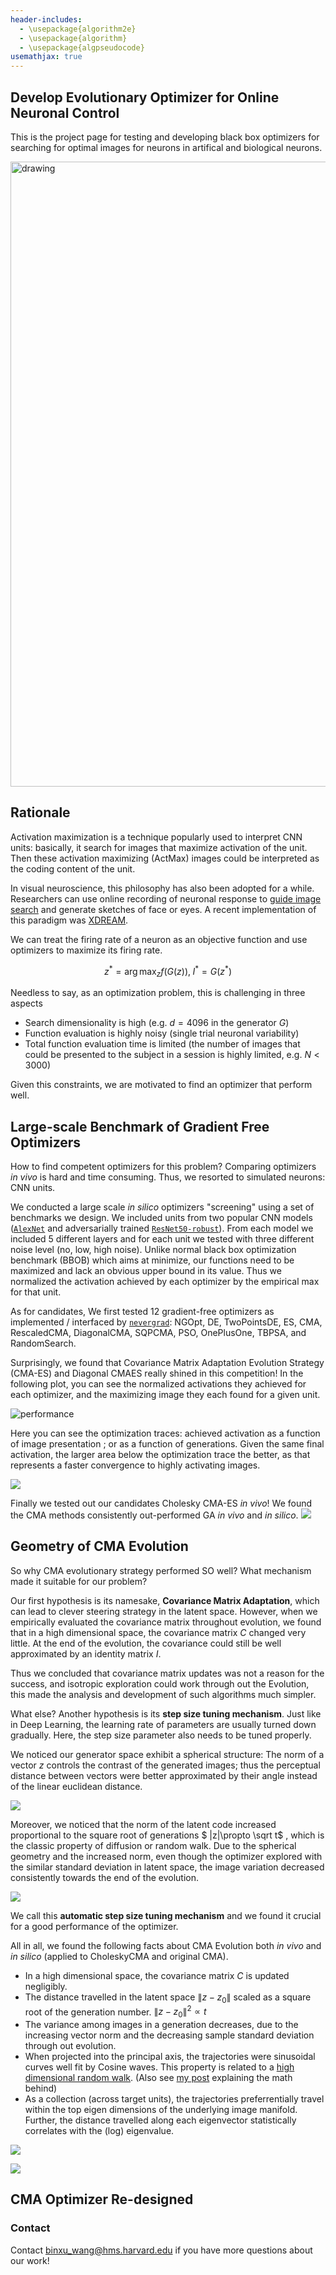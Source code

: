 ```yaml
---
header-includes:
  - \usepackage{algorithm2e}
  - \usepackage{algorithm}
  - \usepackage{algpseudocode}
usemathjax: true
---
```


## Develop Evolutionary Optimizer for Online Neuronal Control

This is the project page for testing and developing black box optimizers for searching for optimal images for neurons in artifical and biological neurons. 



<img src="media\Figure_Teaser-01.png" alt="drawing" width="1000px"/>

## Rationale 

Activation maximization is a technique popularly used to interpret CNN units: basically, it search for images that maximize activation of the unit. Then these activation maximizing (ActMax) images could be interpreted as the coding content of the unit. 

In visual neuroscience, this philosophy has also been adopted for a while. Researchers can use online recording of neuronal response to [guide image search](https://www.sciencedirect.com/science/article/pii/S0092867419303915) and generate sketches of face or eyes. A recent implementation of this paradigm was [XDREAM](https://journals.plos.org/ploscompbiol/article/comments?id=10.1371/journal.pcbi.1007973). 



We can treat the firing rate of a neuron as an objective function and use optimizers to maximize its firing rate. 
<!-- In recent years, has also become a popular tool for visual neuroscience. -->

$$
z^*=\arg\max_z f(G(z)), \; I^*=G(z^*)
$$



Needless to say, as an optimization problem, this is challenging in three aspects 

* Search dimensionality is high (e.g. $d=4096$ in the generator $G$)
* Function evaluation is highly noisy (single trial neuronal variability)
* Total function evaluation time is limited (the number of images that could be presented to the subject in a session is highly limited, e.g. $N<3000$)

Given this constraints, we are motivated to find an optimizer that perform well. 

## Large-scale Benchmark of Gradient Free Optimizers
How to find competent optimizers for this problem? Comparing optimizers *in vivo* is hard and time consuming. Thus, we resorted to simulated neurons: CNN units. 

We conducted a large scale *in silico* optimizers "screening" using a set of benchmarks we design. We included units from two popular CNN models ([`AlexNet`](https://papers.nips.cc/paper/2012/hash/c399862d3b9d6b76c8436e924a68c45b-Abstract.html) and adversarially trained [`ResNet50-robust`](https://github.com/MadryLab/robustness)). From each model we included 5 different layers and for each unit we tested with three different noise level (no, low, high noise). Unlike normal black box optimization benchmark (BBOB) which aims at minimize, our functions need to be maximized and lack an obvious upper bound in its value. Thus we normalized the activation achieved by each optimizer by the empirical max for that unit. 

As for candidates, We first tested 12 gradient-free optimizers as implemented / interfaced by [`nevergrad`](https://github.com/facebookresearch/nevergrad): NGOpt, DE, TwoPointsDE, ES, CMA, RescaledCMA, DiagonalCMA, SQPCMA, PSO, OnePlusOne, TBPSA, and RandomSearch. 

<!-- We first conducted a large scale benchmark of common evolutionary optimizers in their ability to optimize stimuli for visually selective units. 

We used units from pre-trained CNNs as models of visual neuron. For these optimizers, each visual neuron or CNN unit form a different function over the image space, thus it's a different test function for the optimizer. 
We chose the classic and popular model [`AlexNet`](https://papers.nips.cc/paper/2012/hash/c399862d3b9d6b76c8436e924a68c45b-Abstract.html) and a deeper and adversarially trained model [`ResNet50-robust`](https://github.com/MadryLab/robustness) as benchmark. ResNet50-robust was chosen due to its relative light weight and its higher similarity to the visual representations in the brain (high rank on the [Brain-Score](https://www.brain-score.org/)). -->

Surprisingly, we found that Covariance Matrix Adaptation Evolution Strategy (CMA-ES) and Diagonal CMAES really shined in this competition! In the following plot, you can see the normalized activations they achieved for each optimizer, and the maximizing image they each found for a given unit. 

 <!-- We found the same result for units across models and layers that even with the default setting of hyperparameters! -->

![performance](media/Figure_Nevergrad_benchmark-01.png)

Here you can see the optimization traces: achieved activation as a function of image presentation ; or as a function of generations. Given the same final activation, the larger area below the optimization trace the better, as that represents a faster convergence to highly activating images. 

![](media/NevergradScoreTracesCmp-01.png)

<!-- ![runtime](media\optim_runtime_cmp_benchmark_all.png)
 -->

<!-- ![](media\evolvimg_montage_alexnet_.classifier.Linear6_003-0_midres-01.png) -->

<!-- ### Benchmark Specific Type of CMAES Optimizer  -->



<!-- ### Comparison with Previous Method Genetic Algorithm -->

Finally we tested out our candidates Cholesky CMA-ES *in vivo*! We found the CMA methods consistently out-performed GA *in vivo* and *in silico*. 
![](media/Figure_GA_CMA_cmp_vivo_silico-01.png)


## Geometry of CMA Evolution 
So why CMA evolutionary strategy performed SO well? What mechanism made it suitable for our problem?

Our first hypothesis is its namesake, **Covariance Matrix Adaptation**, which can lead to clever steering strategy in the latent space. However, when we empirically evaluated the covariance matrix throughout evolution, we found that in a high dimensional space, the covariance matrix $C$ changed very little. At the end of the evolution, the covariance could still be well approximated by an identity matrix $I$. 

Thus we concluded that covariance matrix updates was not a reason for the success, and isotropic exploration could work through out the Evolution, this made the analysis and development of such algorithms much simpler.  

What else? Another hypothesis is its **step size tuning mechanism**. Just like in Deep Learning, the learning rate of parameters are usually turned down gradually. Here, the step size parameter also needs to be tuned properly. 

We noticed our generator space exhibit a spherical structure: The norm of a vector $z$ controls the contrast of the generated images; thus the perceptual distance between vectors were better approximated by their angle instead of the linear euclidean distance. 

![](media/Figure_GAN_sphere_geom_demo-01.png)

Moreover, we noticed that the norm of the latent code increased proportional to the square root of generations $ \|z\|\propto \sqrt t$ , which is the classic property of diffusion or random walk. Due to the spherical geometry and the increased norm, even though the optimizer explored with the similar standard deviation in latent space, the image variation decreased consistently towards the end of the evolution. 

![](media/Figure_L2_angle_LPIPS_distcmp-02.png)

We call this **automatic step size tuning mechanism** and we found it crucial for a good performance of the optimizer. 



<!-- Given this intriguing success of CMA type optimizer, we further analyzed the geometry of its evolution trajectory to gain insights!  -->

All in all, we found the following facts about CMA Evolution both *in vivo* and *in silico* (applied to CholeskyCMA and original CMA). 

* In a high dimensional space, the covariance matrix $C$ is updated negligibly. 
* The distance travelled in the latent space $\|z-z_0\|$ scaled as a square root of the generation number. $\|z-z_0\|^2\propto t$
* The variance among images in a generation decreases, due to the increasing vector norm and the decreasing sample standard deviation through out evolution. 
* When projected into the principal axis, the trajectories were sinusoidal curves well fit by Cosine waves. This property is related to a [high dimensional random walk](https://proceedings.neurips.cc/paper/2018/hash/7a576629fef88f3e636afd33b09e8289-Abstract.html). (Also see [my post](https://animadversio.github.io/academic_notes/pca-of-high-dimensional-trajectories) explaining the math behind)
* As a collection (across target units), the trajectories preferrentially travel within the top eigen dimensions of the underlying image manifold. Further, the distance travelled along each eigenvector statistically correlates with the (log) eigenvalue. 

<!-- ### Sinusoidal Structure  -->
![](media/Figure_TrajSinusoidal_Prune-01.png)



![](media/Figure_EigenspaceAlignment_new_prune_addregline_clear-01.png)

<!-- ### Evolution Trajectory Preferentially Travels in Informative Part of the Space. 

### Image Space Variance Decay Due to Increased Code Norm.

 -->

## CMA Optimizer Re-designed





### Contact
Contact binxu_wang@hms.harvard.edu if you have more questions about our work!
